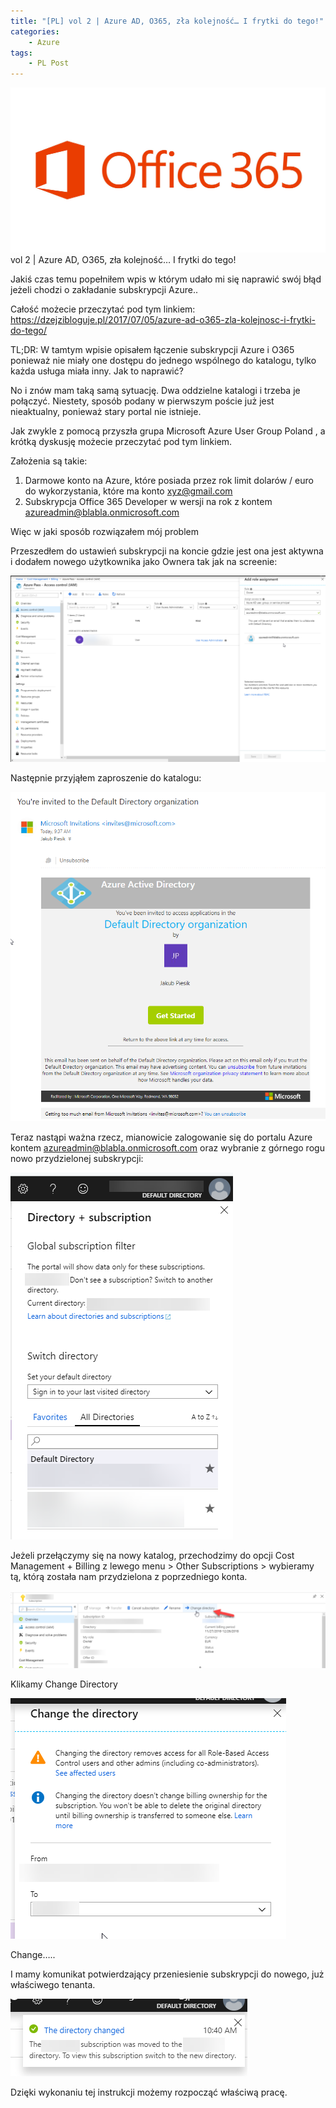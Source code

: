 ```yaml
---
title: "[PL] vol 2 | Azure AD, O365, zła kolejność… I frytki do tego!"
categories:
    - Azure
tags:
    - PL Post
---
```

![[PL] vol 2 | Azure AD, O365, zła kolejność… I frytki do tego!](/assets/images/posts/vol-2-azure-ad-o365-zla-kolejnosc-i-frytki-do-tego/top.jpg)vol 2 | Azure AD, O365, zła kolejność… I frytki do tego!

Jakiś czas temu popełniłem wpis w którym udało mi się naprawić swój błąd jeżeli chodzi o zakładanie subskrypcji Azure..

Całość możecie przeczytać pod tym linkiem: https://dzejzibloguje.pl/2017/07/05/azure-ad-o365-zla-kolejnosc-i-frytki-do-tego/

TL;DR: W tamtym wpisie opisałem  łączenie subskrypcji Azure i O365 ponieważ nie miały one dostępu do jednego wspólnego do katalogu, tylko każda usługa miała inny. Jak to naprawić?

No i znów mam taką samą sytuację. Dwa oddzielne katalogi i trzeba je połączyć. Niestety, sposób podany w pierwszym poście już jest nieaktualny, ponieważ stary portal nie istnieje.

Jak zwykle z pomocą przyszła grupa Microsoft Azure User Group Poland , a krótką dyskusję możecie przeczytać pod tym linkiem.

Założenia są takie:

1) Darmowe konto na Azure, które posiada przez rok limit dolarów / euro do wykorzystania, które ma konto xyz@gmail.com
2) Subskrypcja Office 365 Developer w wersji na rok z kontem azureadmin@blabla.onmicrosoft.com

Więc w jaki sposób rozwiązałem mój problem

Przeszedłem do ustawień subskrypcji na koncie gdzie jest ona jest aktywna i dodałem nowego użytkownika jako Ownera tak jak na screenie:

![[PL] vol 2 | Azure AD, O365, zła kolejność… I frytki do tego!](/assets/images/posts/vol-2-azure-ad-o365-zla-kolejnosc-i-frytki-do-tego/01.png)

Następnie przyjąłem zaproszenie do katalogu:

![[PL] vol 2 | Azure AD, O365, zła kolejność… I frytki do tego!](/assets/images/posts/vol-2-azure-ad-o365-zla-kolejnosc-i-frytki-do-tego/02.png)

Teraz nastąpi ważna rzecz, mianowicie zalogowanie się do portalu Azure kontem azureadmin@blabla.onmicrosoft.com oraz wybranie z górnego rogu nowo przydzielonej subskrypcji:

![[PL] vol 2 | Azure AD, O365, zła kolejność… I frytki do tego!](/assets/images/posts/vol-2-azure-ad-o365-zla-kolejnosc-i-frytki-do-tego/03.png)

Jeżeli przełączymy się na nowy katalog, przechodzimy do opcji Cost Management + Billing z lewego menu > Other Subscriptions > wybieramy tą, którą została nam przydzielona z poprzedniego konta.

![[PL] vol 2 | Azure AD, O365, zła kolejność… I frytki do tego!](/assets/images/posts/vol-2-azure-ad-o365-zla-kolejnosc-i-frytki-do-tego/04.png)

Klikamy Change Directory

![[PL] vol 2 | Azure AD, O365, zła kolejność… I frytki do tego!](/assets/images/posts/vol-2-azure-ad-o365-zla-kolejnosc-i-frytki-do-tego/05.png)

Change…..

I mamy komunikat potwierdzający przeniesienie subskrypcji do nowego, już właściwego tenanta.

![[PL] vol 2 | Azure AD, O365, zła kolejność… I frytki do tego!](/assets/images/posts/vol-2-azure-ad-o365-zla-kolejnosc-i-frytki-do-tego/06.png)

Dzięki wykonaniu tej instrukcji możemy rozpocząć właściwą pracę.
